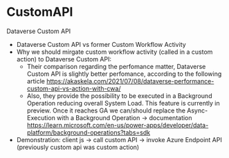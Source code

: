 # CustomAPI
Dataverse Custom API
- Dataverse Custom API vs former Custom Workflow Activity
- Why we should mirgate custom workflow activity (called in a custom action) to Dataverse Custom API:
  - Their comparison regarding the perfomance matter, Dataverse Custom API is slightly better perfomance, according to the following article https://akaskela.com/2021/07/08/dataverse-performance-custom-api-vs-action-with-cwa/
  - Also, they provide the possibility to be executed in a Background Operation reducing overall System Load. This feature is currently in preview. Once it reaches GA we can/should replace the Async-Execution with a Background Operation -> documentation https://learn.microsoft.com/en-us/power-apps/developer/data-platform/background-operations?tabs=sdk
- Demonstration: client js -> call custom API -> invoke Azure Endpoint API (previously custom api was custom action)

